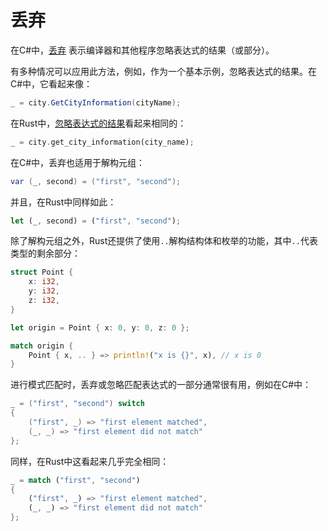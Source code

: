 # 丢弃

在C#中，[丢弃][net-discards] 表示编译器和其他程序忽略表达式的结果（或部分）。

有多种情况可以应用此方法，例如，作为一个基本示例，忽略表达式的结果。在C#中，它看起来像：

```csharp
_ = city.GetCityInformation(cityName);
```

在Rust中，[忽略表达式的结果][rust-ignoring-values]看起来相同的：

```rust
_ = city.get_city_information(city_name);
```

在C#中，丢弃也适用于解构元组：

```csharp
var (_, second) = ("first", "second");
```

并且，在Rust中同样如此：

```rust
let (_, second) = ("first", "second");
```

除了解构元组之外，Rust还提供了使用`..`解构结构体和枚举的功能，其中`..`代表类型的剩余部分：

```rust
struct Point {
    x: i32,
    y: i32,
    z: i32,
}

let origin = Point { x: 0, y: 0, z: 0 };

match origin {
    Point { x, .. } => println!("x is {}", x), // x is 0
}
```

进行模式匹配时，丢弃或忽略匹配表达式的一部分通常很有用，例如在C#中：

```csharp
_ = ("first", "second") switch
{
    ("first", _) => "first element matched",
    (_, _) => "first element did not match"
};
```

同样，在Rust中这看起来几乎完全相同：

```rust
_ = match ("first", "second")
{
    ("first", _) => "first element matched",
    (_, _) => "first element did not match"
};
```

[net-discards]: https://learn.microsoft.com/en-us/dotnet/csharp/fundamentals/functional/discards
[rust-ignoring-values]: https://doc.rust-lang.org/stable/book/ch18-03-pattern-syntax.html#ignoring-values-in-a-pattern
[rust-destructuring]: https://doc.rust-lang.org/reference/patterns.html#destructuring
